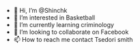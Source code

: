 - 👋 Hi, I’m @Shinchk
- 👀 I’m interested in Basketball 
- 🌱 I’m currently learning criminology 
- 💞️ I’m looking to collaborate on Facebook
- 📫 How to reach me contact Tsedori smith

<!---
Shinchk/Shinchk is a ✨ special ✨ repository because its `README.md` (this file) appears on your GitHub profile.
You can click the Preview link to take a look at your changes.
--->
